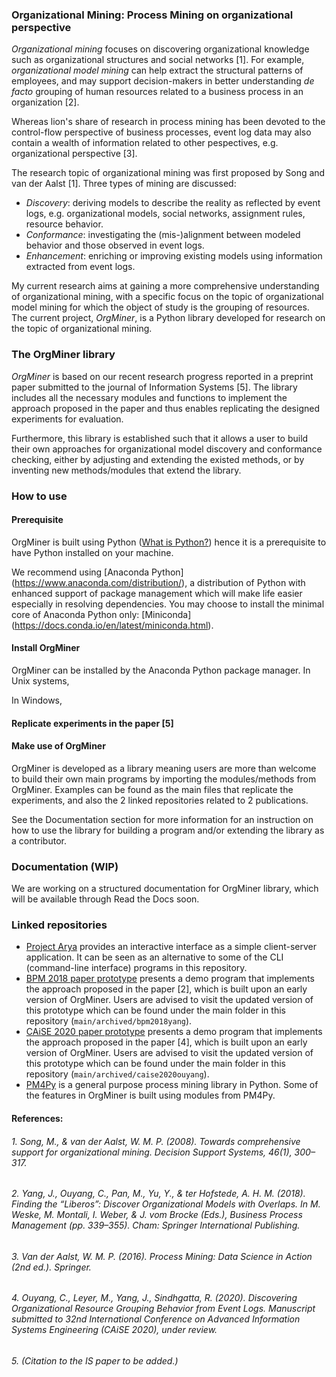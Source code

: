 ### Organizational Mining: Process Mining on organizational perspective
*Organizational mining* focuses on discovering organizational knowledge such as organizational structures and social networks \[1\]. For example, *organizational model mining* can help extract the structural patterns of employees, and may support decision-makers in better understanding *de facto* grouping of human resources related to a business process in an organization \[2\].

Whereas lion's share of research in process mining has been devoted to the control-flow perspective of business processes, event log data may also contain a wealth of information related to other pespectives, e.g. organizational perspective \[3\]. 

The research topic of organizational mining was first proposed by Song and van der Aalst \[1\]. Three types of mining are discussed:
* *Discovery*: deriving models to describe the reality as reflected by event logs, e.g. organizational models, social networks, assignment rules, resource behavior.
* *Conformance*: investigating the (mis-)alignment between modeled behavior and those observed in event logs.
* *Enhancement*: enriching or improving existing models using information extracted from event logs.

My current research aims at gaining a more comprehensive understanding of organizational mining, with a specific focus on the topic of organizational model mining for which the object of study is the grouping of resources. The current project, *OrgMiner*, is a Python library developed for research on the topic of organizational mining. 

### The OrgMiner library
*OrgMiner* is based on our recent research progress reported in a preprint paper submitted to the journal of Information Systems \[5\]. The library includes all the necessary modules and functions to implement the approach proposed in the paper and thus enables replicating the designed experiments for evaluation.

Furthermore, this library is established such that it allows a user to build their own approaches for organizational model discovery and conformance checking, either by adjusting and extending the existed methods, or by inventing new methods/modules that extend the library.

### How to use
#### Prerequisite
OrgMiner is built using Python ([What is Python?](https://www.python.org/)) hence it is a prerequisite to have Python installed on your machine. 

We recommend using [Anaconda Python] (https://www.anaconda.com/distribution/), a distribution of Python with enhanced support of package management which will make life easier especially in resolving dependencies. You may choose to install the minimal core of Anaconda Python only: [Miniconda] (https://docs.conda.io/en/latest/miniconda.html).

#### Install OrgMiner
OrgMiner can be installed by the Anaconda Python package manager. In Unix systems,

In Windows,


#### Replicate experiments in the paper \[5\]


#### Make use of OrgMiner
OrgMiner is developed as a library meaning users are more than welcome to build their own main programs by importing the modules/methods from OrgMiner. Examples can be found as the main files that replicate the experiments, and also the 2 linked repositories related to 2 publications.

See the Documentation section for more information for an instruction on how to use the library for building a program and/or extending the library as a contributor.

### Documentation (WIP)
We are working on a structured documentation for OrgMiner library, which will be available through Read the Docs soon.

### Linked repositories
* [Project Arya](https://github.com/roy-jingyang/Arya) provides an interactive interface as a simple client-server application. It can be seen as an alternative to some of the CLI (command-line interface) programs in this repository.
* [BPM 2018 paper prototype](https://github.com/roy-jingyang/bpm-2018-Yang_Find) presents a demo program that implements the approach proposed in the paper \[2\], which is built upon an early version of OrgMiner. Users are advised to visit the updated version of this prototype which can be found under the main folder in this repository (`main/archived/bpm2018yang`).
* [CAiSE 2020 paper prototype](https://github.com/roy-jingyang/caise-2020-Ouyang_Discovering) presents a demo program that implements the approach proposed in the paper \[4\], which is built upon an early version of OrgMiner. Users are advised to visit the updated version of this prototype which can be found under the main folder in this repository (`main/archived/caise2020ouyang`).
* [PM4Py](http://pm4py.org/) is a general purpose process mining library in Python. Some of the features in OrgMiner is built using modules from PM4Py.

#### References:
###### 1. Song, M., & van der Aalst, W. M. P. (2008). Towards comprehensive support for organizational mining. Decision Support Systems, 46(1), 300–317.
###### 2. Yang, J., Ouyang, C., Pan, M., Yu, Y., & ter Hofstede, A. H. M. (2018). Finding the “Liberos”: Discover Organizational Models with Overlaps. In M. Weske, M. Montali, I. Weber, & J. vom Brocke (Eds.), Business Process Management (pp. 339–355). Cham: Springer International Publishing.
###### 3. Van der Aalst, W. M. P. (2016). Process Mining: Data Science in Action (2nd ed.). Springer.
###### 4. Ouyang, C., Leyer, M., Yang, J., Sindhgatta, R. (2020). Discovering Organizational Resource Grouping Behavior from Event Logs. Manuscript submitted to 32nd International Conference on Advanced Information Systems Engineering (CAiSE 2020), under review.
###### 5. (Citation to the IS paper to be added.)

